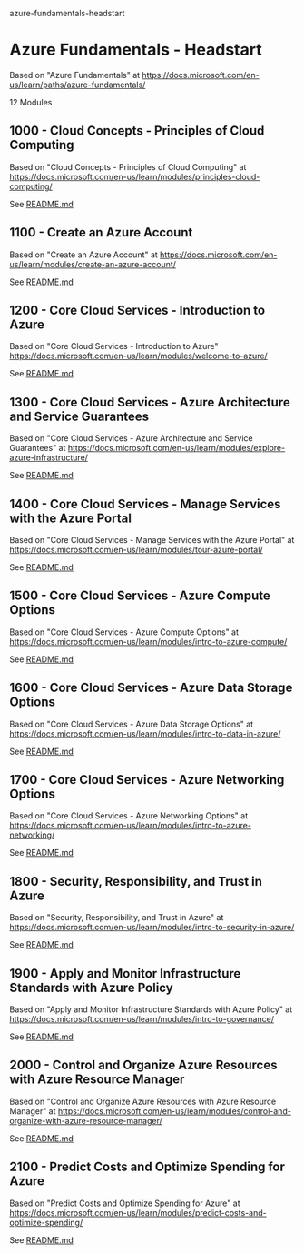 azure-fundamentals-headstart
# Azure Fundamentals - Headstart

Based on "Azure Fundamentals" at https://docs.microsoft.com/en-us/learn/paths/azure-fundamentals/

12 Modules

## 1000 - Cloud Concepts - Principles of Cloud Computing

Based on "Cloud Concepts - Principles of Cloud Computing" at https://docs.microsoft.com/en-us/learn/modules/principles-cloud-computing/

See [README.md](./1000/README.md)

## 1100 - Create an Azure Account

Based on "Create an Azure Account" at https://docs.microsoft.com/en-us/learn/modules/create-an-azure-account/

See [README.md](./1100/README.md)

## 1200 - Core Cloud Services - Introduction to Azure

Based on "Core Cloud Services - Introduction to Azure" https://docs.microsoft.com/en-us/learn/modules/welcome-to-azure/

See [README.md](./1200/README.md)

## 1300 - Core Cloud Services - Azure Architecture and Service Guarantees

Based on "Core Cloud Services - Azure Architecture and Service Guarantees" at https://docs.microsoft.com/en-us/learn/modules/explore-azure-infrastructure/

See [README.md](./1300/README.md)

## 1400 - Core Cloud Services - Manage Services with the Azure Portal

Based on "Core Cloud Services - Manage Services with the Azure Portal" at https://docs.microsoft.com/en-us/learn/modules/tour-azure-portal/

See [README.md](./1400/README.md)

## 1500 - Core Cloud Services - Azure Compute Options

Based on "Core Cloud Services - Azure Compute Options" at https://docs.microsoft.com/en-us/learn/modules/intro-to-azure-compute/

See [README.md](./1500/README.md)

## 1600 - Core Cloud Services - Azure Data Storage Options

Based on "Core Cloud Services - Azure Data Storage Options" at https://docs.microsoft.com/en-us/learn/modules/intro-to-data-in-azure/

See [README.md](./1600/README.md)

## 1700 - Core Cloud Services - Azure Networking Options

Based on "Core Cloud Services - Azure Networking Options" at https://docs.microsoft.com/en-us/learn/modules/intro-to-azure-networking/

See [README.md](./1700/README.md)

## 1800 - Security, Responsibility, and Trust in Azure

Based on "Security, Responsibility, and Trust in Azure" at https://docs.microsoft.com/en-us/learn/modules/intro-to-security-in-azure/

See [README.md](./1800/README.md)

## 1900 - Apply and Monitor Infrastructure Standards with Azure Policy

Based on "Apply and Monitor Infrastructure Standards with Azure Policy" at https://docs.microsoft.com/en-us/learn/modules/intro-to-governance/

See [README.md](./1900/README.md)

## 2000 - Control and Organize Azure Resources with Azure Resource Manager

Based on "Control and Organize Azure Resources with Azure Resource Manager" at https://docs.microsoft.com/en-us/learn/modules/control-and-organize-with-azure-resource-manager/

See [README.md](./2000/README.md)

## 2100 - Predict Costs and Optimize Spending for Azure

Based on "Predict Costs and Optimize Spending for Azure" at https://docs.microsoft.com/en-us/learn/modules/predict-costs-and-optimize-spending/

See [README.md](./2100/README.md)
